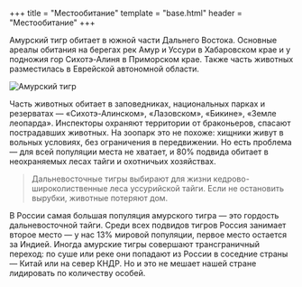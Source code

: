 +++
title = "Местообитание"
template = "base.html"
header = "Местообитание"
+++

Амурский тигр обитает в южной части Дальнего Востока. Основные ареалы обитания на берегах рек Амур и Уссури в Хабаровском крае и у подножия гор Сихотэ-Алиня в Приморском крае. Также часть животных разместилась в Еврейской автономной области.

![Амурский тигр](img/habitat.png "Ареал")

Часть животных обитает в заповедниках, национальных парках и резерватах — «Сихотэ-Алинском», «Лазовском», «Бикине», «Земле леопарда». Инспекторы охраняют территории от браконьеров, спасают пострадавших животных. На зоопарк это не похоже: хищники живут в вольных условиях, без ограничения в передвижении. Но есть проблема — для всей популяции места не хватает, и 80% подвида обитает в неохраняемых лесах тайги и охотничьих хозяйствах.
> Дальневосточные тигры выбирают для жизни кедрово-широколиственные леса уссурийской тайги. Если не остановить вырубки, животные потеряют дом.

В России самая большая популяция амурского тигра — это гордость дальневосточной тайги. Среди всех подвидов тигров Россия занимает второе место — у нас 13% мировой популяции, первое место остается за Индией. Иногда амурские тигры совершают трансграничный переход: по суше или реке они попадают из России в соседние страны — Китай или на север КНДР. Но и это не мешает нашей стране лидировать по количеству особей.